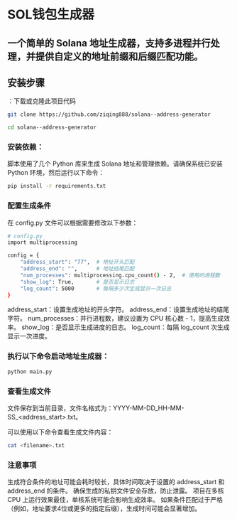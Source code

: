 # SOL钱包生成器

一个简单的 Solana 地址生成器，支持多进程并行处理，并提供自定义的地址前缀和后缀匹配功能。
---

## 安装步骤

：下载或克隆此项目代码
```bash
git clone https://github.com/ziqing888/solana--address-generator

```

 ```bash
cd solana--address-generator

  ```
###  安装依赖：

脚本使用了几个 Python 库来生成 Solana 地址和管理依赖。请确保系统已安装 Python 环境，然后运行以下命令：

```bash
pip install -r requirements.txt

  ```
### 配置生成条件

在 config.py 文件可以根据需要修改以下参数：
```bash
# config.py
import multiprocessing

config = {
    "address_start": "77",  # 地址开头匹配
    "address_end": "",      # 地址结尾匹配
    "num_processes": multiprocessing.cpu_count() - 2,  # 使用的进程数
    "show_log": True,       # 是否显示日志
    "log_count": 5000       # 每隔多少次生成显示一次日志
}

  ```
address_start：设置生成地址的开头字符。
address_end：设置生成地址的结尾字符。
num_processes：并行进程数，建议设置为 CPU 核心数 - 1，提高生成效率。
show_log：是否显示生成进度的日志。
log_count：每隔 log_count 次生成显示一次进度。
### 执行以下命令启动地址生成器：
```bash
python main.py
 ```
### 查看生成文件

文件保存到当前目录，文件名格式为：YYYY-MM-DD_HH-MM-SS_<address_start>.txt。

可以使用以下命令查看生成文件内容：
```bash
cat <filename>.txt
 ```
### 注意事项
生成符合条件的地址可能会耗时较长，具体时间取决于设置的 address_start 和 address_end 的条件。
确保生成的私钥文件安全存放，防止泄露。
项目在多核 CPU 上运行效果最佳，单核系统可能会影响生成效率。
如果条件匹配过于严格（例如，地址要求4位或更多的指定后缀），生成时间可能会显著增加。
